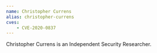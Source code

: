 ```yaml
---
name: Christopher Currens
alias: christopher-currens
cves:
    - CVE-2020-0837
---
```

Christopher Currens is an Independent Security Researcher.